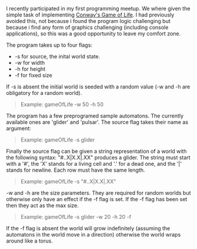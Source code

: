 I recently participated in my first programming meetup. We where given the simple task of implementing [Conway's Game of Life](https://en.wikipedia.org/wiki/Conway%27s_Game_of_Life).
I had previously avoided this, not because i found the program logic challenging but because i find any form of graphics challenging (including console applications), so this was a good opportunity to leave my comfort zone.

The program takes up to four flags:
* -s for source, the inital world state.
* -w for width
* -h for height
* -f for fixed size

If -s is absent the initial world is seeded with a random value (-w and -h are obligatory for a random world).
> Example:
> gameOfLife -w 50 -h 50

The program has a few preprogramed sample automatons. The currently available ones are 'glider' and 'pulsar'.
The source flag takes their name as argument:
> Example:
>gameOfLife -s glider

Finally the source flag can be given a string representation of a world with the following syntax:
"#..X|X.X|.XX" produces a glider. The string must start with a '#', the 'X' stands for a living cell and '.' for a dead one, and the '|' stands for newline. Each row must have the same length.
> Example:
> gameOfLife -s "#..X|X.X|.XX"

-w and -h are the size parameters.
They are required for random worlds but otherwise only have an effect if the -f flag is set.
If the -f flag has been set then they act as the max size.
> Example:
> gameOfLife -s glider -w 20 -h 20 -f

If the -f flag is absent the world will grow indefinitely (assuming the automatons in the world move in a direction) otherwise the world wraps around like a torus.
